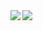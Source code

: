 <a href="https://github.com/ksudhir007">
  <img align="left" src="https://github-readme-stats.vercel.app/api?username=ksudhir007&show_icons=true" />
</a>
<a href="https://github.com/ksudhir007">
  <img align="left" src="https://github-readme-stats.vercel.app/api/top-langs/?username=ksudhir007&hide=html,ruby" />
</a>

<!--
**ksudhir007/ksudhir007** is a ✨ _special_ ✨ repository because its `README.md` (this file) appears on your GitHub profile.

Here are some ideas to get you started:

- 🔭 I’m currently working on ...
- 🌱 I’m currently learning ...
- 👯 I’m looking to collaborate on ...
- 🤔 I’m looking for help with ...
- 💬 Ask me about ...
- 📫 How to reach me: ...
- 😄 Pronouns: ...
- ⚡ Fun fact: ...
-->
